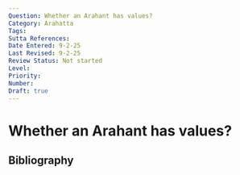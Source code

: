 ```yaml
---
Question: Whether an Arahant has values?
Category: Arahatta
Tags: 
Sutta References: 
Date Entered: 9-2-25
Last Revised: 9-2-25
Review Status: Not started
Level: 
Priority: 
Number: 
Draft: true
---
```


# Whether an Arahant has values?

## Bibliography

<!-- 

Notes:



 -->